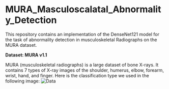# MURA_Masculoscalatal_Abnormality_Detection

This repository contains an implementation of the DenseNet121 model for the task of abnormality detection in musculoskeletal Radiographs on the MURA dataset.


**Dataset: MURA v1.1**

MURA (musculoskeletal radiographs) is a large dataset of bone X-rays. It contains 7 types of X-ray images of the shoulder, humerus, elbow, forearm, wrist, hand, and finger. Here is the classification type we used in the following image:
![Data](https://github.com/mimecse/MURA_Masculoscalatal_Abnormality_Detection/assets/82812694/354e298d-5541-429d-8d63-b1f37526100d)



